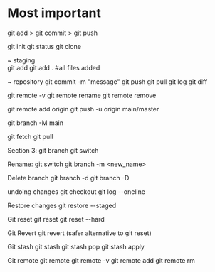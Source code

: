 # Most important
git add > git commit > git push


git init
git status
git clone

~ staging  
git add <file1> <file2> 
git add . #all files added

~ repository
git commit -m "message"
git push
git pull
git log
git diff

git remote -v
git remote rename <old> <new>
git remote remove <name>

git remote add origin <http>
git push -u origin main/master

git branch -M main

git fetch
git pull

Section 3:
git branch
git switch
 
Rename:
git switch <branch>
git branch -m <new_name>

Delete branch
git branch -d <branch>
git branch -D <branch>

undoing changes 
git checkout
git log --oneline

Restore changes
git restore --staged <file>

Git reset
git reset
git reset <hash> --hard

Git Revert
git revert (safer alternative to git reset)

Git stash
git stash
git stash pop
git stash apply

Git remote
git remote
git remote -v
git remote add <name> <url>
git remote rm <name>
